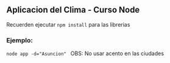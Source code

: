 ## Aplicacion del Clima - Curso Node

Recuerden ejecutar ```npm install``` para las librerias

### Ejemplo:

```node app -d="Asuncion" ```
OBS: No usar acento en las ciudades 